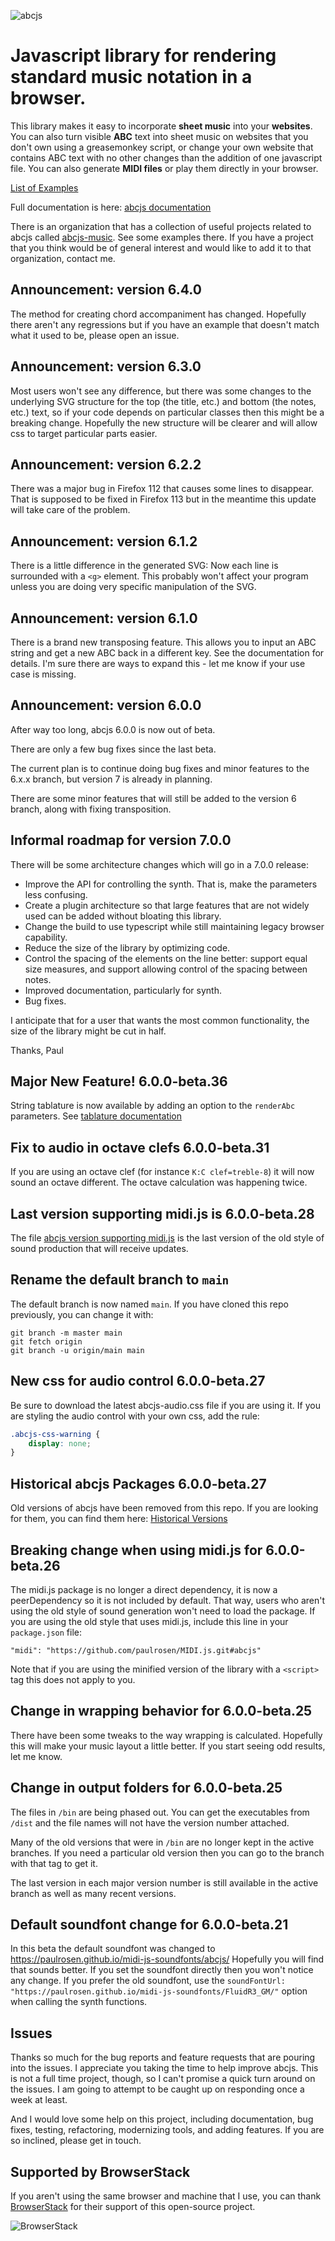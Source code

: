 ![abcjs](https://paulrosen.github.io/abcjs/img/abcjs_comp_extended_08.svg)

# Javascript library for rendering standard music notation in a browser.

This library makes it easy to incorporate **sheet music** into your **websites**. You can also turn visible **ABC** text into sheet music on websites that you don't own using a greasemonkey script, or change your own website that contains ABC text with no other changes than the addition of one javascript file. You can also generate **MIDI files** or play them directly in your browser.

[List of Examples](https://cdn.rawgit.com/paulrosen/abcjs/main/examples/toc.html)

Full documentation is here: [abcjs documentation](https://paulrosen.github.io/abcjs/)

There is an organization that has a collection of useful projects related to abcjs called [abcjs-music](https://github.com/abcjs-music). See some examples there. If you have a project that you think would be of general interest and would like to add it to that organization, contact me.

## Announcement: version 6.4.0

The method for creating chord accompaniment has changed. Hopefully there aren't any regressions but if you have an example that doesn't match what it used to be, please open an issue.

## Announcement: version 6.3.0

Most users won't see any difference, but there was some changes to the underlying SVG structure for the top (the title, etc.) and bottom (the notes, etc.) text, so if your code depends on particular classes then this might be a breaking change. Hopefully the new structure will be clearer and will allow css to target particular parts easier.

## Announcement: version 6.2.2

There was a major bug in Firefox 112 that causes some lines to disappear. That is supposed to be fixed in Firefox 113 but in the meantime this update will take care of the problem.
## Announcement: version 6.1.2

There is a little difference in the generated SVG: Now each line is surrounded with a `<g>` element. This probably won't affect your program unless you are doing very specific manipulation of the SVG.

## Announcement: version 6.1.0

There is a brand new transposing feature. This allows you to input an ABC string and get a new ABC back in a different key. See the documentation for details. I'm sure there are ways to expand this - let me know if your use case is missing.

## Announcement: version 6.0.0

After way too long, abcjs 6.0.0 is now out of beta. 

There are only a few bug fixes since the last beta.

The current plan is to continue doing bug fixes and minor features to the 6.x.x branch, but version 7 is already in planning.

There are some minor features that will still be added to the version 6 branch, along with fixing transposition.

## Informal roadmap for version 7.0.0

There will be some architecture changes which will go in a 7.0.0 release:

* Improve the API for controlling the synth. That is, make the parameters less confusing.
* Create a plugin architecture so that large features that are not widely used can be added without bloating this library.
* Change the build to use typescript while still maintaining legacy browser capability.
* Reduce the size of the library by optimizing code.
* Control the spacing of the elements on the line better: support equal size measures, and support allowing control of the spacing between notes.
* Improved documentation, particularly for synth.
* Bug fixes.

I anticipate that for a user that wants the most common functionality, the size of the library might be cut in half.

Thanks, Paul


## Major New Feature! 6.0.0-beta.36

String tablature is now available by adding an option to the `renderAbc` parameters. See [tablature documentation](https://paulrosen.github.io/abcjs/visual/tablature.html)

## Fix to audio in octave clefs 6.0.0-beta.31

If you are using an octave clef (for instance `K:C clef=treble-8`) it will now sound an octave different. The octave calculation was happening twice.

## Last version supporting midi.js is 6.0.0-beta.28

The file [abcjs version supporting midi.js](https://github.com/paulrosen/historical-abcjs-versions/blob/main/version-6/abcjs_midi-min.js) is the last version of the old style of sound production that will receive updates.

## Rename the default branch to `main`

The default branch is now named `main`. If you have cloned this repo previously, you can change it with:
```shell
git branch -m master main
git fetch origin
git branch -u origin/main main
```

## New css for audio control 6.0.0-beta.27

Be sure to download the latest abcjs-audio.css file if you are using it. If you are styling the audio control with your own css, add the rule:
```css
.abcjs-css-warning {
	display: none;
}
```

## Historical abcjs Packages 6.0.0-beta.27

Old versions of abcjs have been removed from this repo. If you are looking for them, you can find them here: [Historical Versions](https://github.com/paulrosen/historical-abcjs-versions)

## Breaking change when using midi.js for 6.0.0-beta.26

The midi.js package is no longer a direct dependency, it is now a peerDependency so it is not included by default. That way, users who aren't using the old style of sound generation won't need to load the package. If you are using the old style that uses midi.js, include this line in your `package.json` file:

```
"midi": "https://github.com/paulrosen/MIDI.js.git#abcjs"
```
Note that if you are using the minified version of the library with a `<script>` tag this does not apply to you.

## Change in wrapping behavior for 6.0.0-beta.25

There have been some tweaks to the way wrapping is calculated. Hopefully this will make your music layout a little better. If you start seeing odd results, let me know.

## Change in output folders for 6.0.0-beta.25

The files in `/bin` are being phased out. You can get the executables from `/dist` and the file names will not have the version number attached.

Many of the old versions that were in `/bin` are no longer kept in the active branches. If you need a particular old version then you can go to the branch with that tag to get it. 

The last version in each major version number is still available in the active branch as well as many recent versions.

## Default soundfont change for 6.0.0-beta.21

In this beta the default soundfont was changed to https://paulrosen.github.io/midi-js-soundfonts/abcjs/ Hopefully you will find that sounds better. If you set the soundfont directly then you won't notice any change. If you prefer the old soundfont, use the `soundFontUrl: "https://paulrosen.github.io/midi-js-soundfonts/FluidR3_GM/"` option when calling the synth functions.

## Issues

Thanks so much for the bug reports and feature requests that are pouring into the issues. I appreciate you taking the time to help improve abcjs. This is not a full time project, though, so I can't promise a quick turn around on the issues. I am going to attempt to be caught up on responding once a week at least.

And I would love some help on this project, including documentation, bug fixes, testing, refactoring, modernizing tools, and adding features. If you are so inclined, please get in touch.

## Supported by BrowserStack
If you aren't using the same browser and machine that I use, you can thank [BrowserStack](https://browserstack.com/) for their support of this open-source project.

![BrowserStack](https://paulrosen.github.io/abcjs/img/browserstack-logo-600x315.png)
